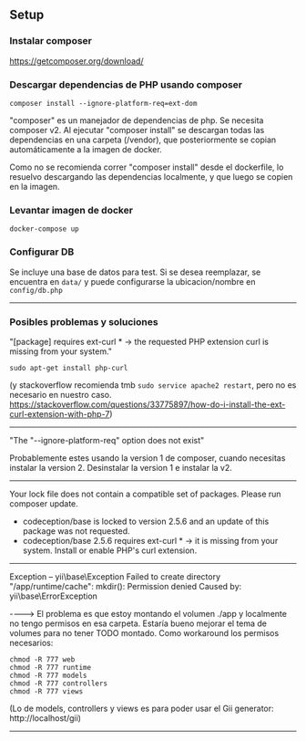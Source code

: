 ## Setup

### Instalar composer

https://getcomposer.org/download/

### Descargar dependencias de PHP usando composer

```
composer install --ignore-platform-req=ext-dom
```

"composer" es un manejador de dependencias de php. Se necesita composer v2.
Al ejecutar "composer install" se descargan todas las dependencias en una carpeta (/vendor), que posteriormente se copian automáticamente a la imagen de docker. 

Como no se recomienda correr "composer install" desde el dockerfile, lo resuelvo descargando las dependencias localmente, y que luego se copien en la imagen.

### Levantar imagen de docker

```
docker-compose up
```

### Configurar DB

Se incluye una base de datos para test. Si se desea reemplazar, se encuentra en `data/` y puede configurarse la ubicacion/nombre en `config/db.php`


--------------------------

### Posibles problemas y soluciones

"[package] requires ext-curl * -> the requested PHP extension curl is missing from your system."

```
sudo apt-get install php-curl
```
(y stackoverflow recomienda tmb `sudo service apache2 restart`, pero no es necesario en nuestro caso. https://stackoverflow.com/questions/33775897/how-do-i-install-the-ext-curl-extension-with-php-7)

----

"The "--ignore-platform-req" option does not exist"

Probablemente estes usando la version 1 de composer, cuando necesitas instalar la version 2.
Desinstalar la version 1 e instalar la v2.

-----
Your lock file does not contain a compatible set of packages. Please run composer update.

- codeception/base is locked to version 2.5.6 and an update of this package was not requested.
- codeception/base 2.5.6 requires ext-curl * -> it is missing from your system. Install or enable PHP's curl extension.

-----

Exception – yii\base\Exception
Failed to create directory "/app/runtime/cache": mkdir(): Permission denied
Caused by: yii\base\ErrorException

----> El problema es que estoy montando el volumen ./app y localmente no tengo permisos en esa carpeta.
Estaría bueno mejorar el tema de volumes para no tener TODO montado. Como workaround los permisos necesarios:

```
chmod -R 777 web
chmod -R 777 runtime
chmod -R 777 models
chmod -R 777 controllers
chmod -R 777 views
```

(Lo de models, controllers y views es para poder usar el Gii generator: http://localhost/gii)

------


